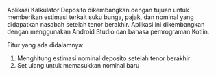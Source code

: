 Aplikasi Kalkulator Deposito dikembangkan dengan tujuan untuk memberikan estimasi terkait suku bunga, pajak, dan nominal yang didapatkan nasabah setelah tenor berakhir. 
Aplikasi ini dikembangkan dengan menggunakan Android Studio dan bahasa pemrograman Kotlin. 

Fitur yang ada didalamnya:
1. Menghitung estimasi nominal deposito setelah tenor berakhir
2. Set ulang untuk memasukkan nominal baru

